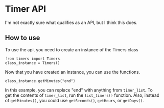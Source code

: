 # Timer API
I'm not exactly sure what qualifies as an API, but I think this does.

## How to use
To use the api, you need to create an instance of the Timers class
```
from timers import Timers
class_instance = Timers()
```
Now that you have created an instance, you can use the functions.
```
class_instance.getMinutes("end")
```
In this example, you can replace "end" with anything from ```timer_list```. To get the contents of ```timer_list```, run the ```list_timers()``` function.
Also, instead of ```getMinutes()```, you could use ```getSeconds()```, ```getHours```, or ```getDays()```.
